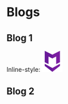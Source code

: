 # Blogs

## Blog 1
Inline-style: 
![alt text](https://github.com/adam-p/markdown-here/raw/master/src/common/images/icon48.png "Logo Title Text 1")

## Blog 2
